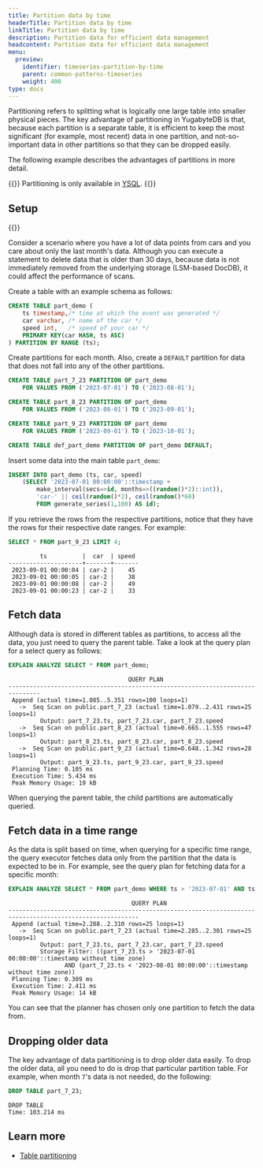 ```yaml
---
title: Partition data by time
headerTitle: Partition data by time
linkTitle: Partition data by time
description: Partition data for efficient data management
headcontent: Partition data for efficient data management
menu:
  preview:
    identifier: timeseries-partition-by-time
    parent: common-patterns-timeseries
    weight: 400
type: docs
---
```


Partitioning refers to splitting what is logically one large table into smaller physical pieces. The key advantage of partitioning in YugabyteDB is that, because each partition is a separate table, it is efficient to keep the most significant (for example, most recent) data in one partition, and not-so-important data in other partitions so that they can be dropped easily.

The following example describes the advantages of partitions in more detail.

{{<note title="Note">}}
Partitioning is only available in [YSQL](../../../../api/ysql/).
{{</note>}}

## Setup

{{<cluster-setup-tabs>}}

Consider a scenario where you have a lot of data points from cars and you care about only the last month's data. Although you can execute a statement to delete data that is older than 30 days, because data is not immediately removed from the underlying storage (LSM-based DocDB), it could affect the performance of scans.

Create a table with an example schema as follows:

```sql
CREATE TABLE part_demo (
    ts timestamp,/* time at which the event was generated */
    car varchar, /* name of the car */
    speed int,   /* speed of your car */
    PRIMARY KEY(car HASH, ts ASC)
) PARTITION BY RANGE (ts);
```

Create partitions for each month. Also, create a `DEFAULT` partition for data that does not fall into any of the other partitions.

```sql
CREATE TABLE part_7_23 PARTITION OF part_demo
    FOR VALUES FROM ('2023-07-01') TO ('2023-08-01');

CREATE TABLE part_8_23 PARTITION OF part_demo
    FOR VALUES FROM ('2023-08-01') TO ('2023-09-01');

CREATE TABLE part_9_23 PARTITION OF part_demo
    FOR VALUES FROM ('2023-09-01') TO ('2023-10-01');

CREATE TABLE def_part_demo PARTITION OF part_demo DEFAULT;
```

Insert some data into the main table `part_demo`:

```sql
INSERT INTO part_demo (ts, car, speed)
    (SELECT '2023-07-01 00:00:00'::timestamp +
        make_interval(secs=>id, months=>((random()*2)::int)),
        'car-' || ceil(random()*2), ceil(random()*60)
        FROM generate_series(1,100) AS id);
```

If you retrieve the rows from the respective partitions, notice that they have the rows for their respective date ranges. For example:

```sql
SELECT * FROM part_9_23 LIMIT 4;
```

```output
         ts          |  car  | speed
---------------------+-------+-------
 2023-09-01 00:00:04 | car-2 |    45
 2023-09-01 00:00:05 | car-2 |    38
 2023-09-01 00:00:08 | car-2 |    49
 2023-09-01 00:00:23 | car-2 |    33
```

## Fetch data

Although data is stored in different tables as partitions, to access all the data, you just need to query the parent table. Take a look at the query plan for a select query as follows:

```sql
EXPLAIN ANALYZE SELECT * FROM part_demo;
```

```output
                                  QUERY PLAN
-------------------------------------------------------------------------------
 Append (actual time=1.085..5.351 rows=100 loops=1)
   ->  Seq Scan on public.part_7_23 (actual time=1.079..2.431 rows=25 loops=1)
         Output: part_7_23.ts, part_7_23.car, part_7_23.speed
   ->  Seq Scan on public.part_8_23 (actual time=0.665..1.555 rows=47 loops=1)
         Output: part_8_23.ts, part_8_23.car, part_8_23.speed
   ->  Seq Scan on public.part_9_23 (actual time=0.648..1.342 rows=28 loops=1)
         Output: part_9_23.ts, part_9_23.car, part_9_23.speed
 Planning Time: 0.105 ms
 Execution Time: 5.434 ms
 Peak Memory Usage: 19 kB
```

When querying the parent table, the child partitions are automatically queried.

## Fetch data in a time range

As the data is split based on time, when querying for a specific time range, the query executor fetches data only from the partition that the data is expected to be in. For example, see the query plan for fetching data for a specific month:

```sql
EXPLAIN ANALYZE SELECT * FROM part_demo WHERE ts > '2023-07-01' AND ts < '2023-08-01';
```

```sql{.nocopy}
                                   QUERY PLAN
-----------------------------------------------------------------------------------------------------------
 Append (actual time=2.288..2.310 rows=25 loops=1)
   ->  Seq Scan on public.part_7_23 (actual time=2.285..2.301 rows=25 loops=1)
         Output: part_7_23.ts, part_7_23.car, part_7_23.speed
         Storage Filter: ((part_7_23.ts > '2023-07-01 00:00:00'::timestamp without time zone)
                AND (part_7_23.ts < '2023-08-01 00:00:00'::timestamp without time zone))
 Planning Time: 0.309 ms
 Execution Time: 2.411 ms
 Peak Memory Usage: 14 kB
```

You can see that the planner has chosen only one partition to fetch the data from.

## Dropping older data

The key advantage of data partitioning is to drop older data easily. To drop the older data, all you need to do is drop that particular partition table. For example, when month `7`'s data is not needed, do the following:

```sql
DROP TABLE part_7_23;
```

```output
DROP TABLE
Time: 103.214 ms
```

## Learn more

- [Table partitioning](../../../../explore/ysql-language-features/advanced-features/partitions/)
